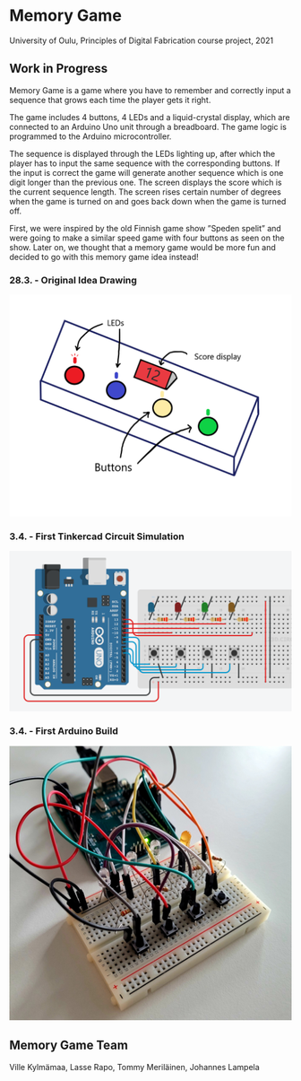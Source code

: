 # Memory Game
University of Oulu, Principles of Digital Fabrication course project, 2021

## Work in Progress

Memory Game is a game where you have to remember and correctly input a sequence that grows each time the player gets it right.

The game includes 4 buttons, 4 LEDs and a liquid-crystal display, which are connected to an Arduino Uno unit through a breadboard. The game logic is programmed to the Arduino microcontroller.

The sequence is displayed through the LEDs lighting up, after which the player has to input the same sequence with the corresponding buttons. If the input is correct the game will generate another sequence which is one digit longer than the previous one. The screen displays the score which is the current sequence length. The screen rises certain number of degrees when the game is turned on and goes back down when the game is turned off.

First, we were inspired by the old Finnish game show ”Speden spelit” and were going to make a similar speed game with four buttons as seen on the show. Later on, we thought that a memory game would be more fun and decided to go with this memory game idea instead!

### 28.3. - Original Idea Drawing
![Original idea drawing](https://raw.githubusercontent.com/VilleKylmamaa/DigitalFabrication-MemoryGame/main/Progress%20Images/28.3%20-%20Original%20Idea%20Drawing.png)

### 3.4. - First Tinkercad Circuit Simulation
![Original idea drawing](https://raw.githubusercontent.com/VilleKylmamaa/DigitalFabrication-MemoryGame/main/Progress%20Images/3.4.%20-%20Tinkercad%20Circuit%20Design.png)

### 3.4. - First Arduino Build
![Original idea drawing](https://raw.githubusercontent.com/VilleKylmamaa/DigitalFabrication-MemoryGame/main/Progress%20Images/3.4.%20-%20First%20Arduino%20Build.jpg)


## Memory Game Team

Ville Kylmämaa, Lasse Rapo, Tommy Meriläinen, Johannes Lampela

